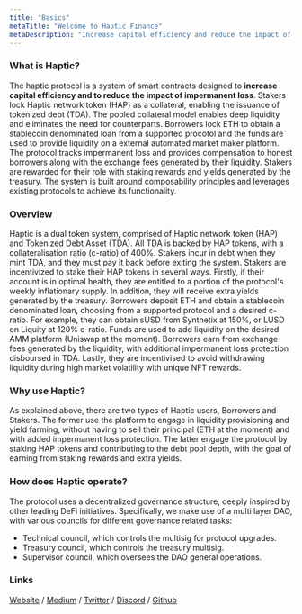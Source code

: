 ```yaml
---
title: "Basics"
metaTitle: "Welcome to Haptic Finance"
metaDescription: "Increase capital efficiency and reduce the impact of impermanent loss."
---
```


### What is Haptic?

The haptic protocol is a system of smart contracts designed to **increase capital efficiency and to reduce the impact of impermanent loss**. Stakers lock Haptic network token (HAP) as a collateral, enabling the issuance of tokenized debt (TDA). The pooled collateral model enables deep liquidity and eliminates the need for counterparts. Borrowers lock ETH to obtain a stablecoin denominated loan from a supported procotol and the funds are used to provide liquidity on a external automated market maker platform. The protocol tracks impermanent loss and provides compensation to honest borrowers along with the exchange fees generated by their liquidity. Stakers are rewarded for their role with staking rewards and yields generated by the treasury. The system is built around composability principles and leverages existing protocols to achieve its functionality.

### Overview

Haptic is a dual token system, comprised of Haptic network token (HAP) and Tokenized Debt Asset (TDA). All TDA is backed by HAP tokens, with a collateralisation ratio (c-ratio) of 400%. Stakers incur in debt when they mint TDA, and they must pay it back before exiting the system. Stakers are incentivized to stake their HAP tokens in several ways. Firstly, if their account is in optimal health, they are entitled to a portion of the protocol's weekly inflationary supply. In addition, they will receive extra yields generated by the treasury. Borrowers deposit ETH and obtain a stablecoin denominated loan, choosing from a supported protocol and a desired c-ratio. For example, they can obtain sUSD from Synthetix at 150%, or LUSD on Liquity at 120% c-ratio. Funds are used to add liquidity on the desired AMM platform (Uniswap at the moment). Borrowers earn from exchange fees generated by the liquidity, with additional impermanent loss protection disboursed in TDA. Lastly, they are incentivised to avoid withdrawing liquidity during high market volatility with unique NFT rewards. 


### Why use Haptic?

As explained above, there are two types of Haptic users, Borrowers and Stakers. The former use the platform to engage in liquidity provisioning and yield farming, without having to sell their principal (ETH at the moment) and with added impermanent loss protection. The latter engage the protocol by staking HAP tokens and contributing to the debt pool depth, with the goal of earning from staking rewards and extra yields. 

### How does Haptic operate?

The protocol uses a decentralized governance structure, deeply inspired by other leading DeFi initiatives. Specifically, we make use of a multi layer DAO, with various councils for different governance related tasks:
- Technical council, which controls the multisig for protocol upgrades. 
- Treasury council, which controls the treasury multisig.
- Supervisor council, which oversees the DAO general operations.


### Links

[Website](https://haptic.finance) / [Medium](https://hapticfinance.medium.com/) / [Twitter](https://twitter.com/hapticfinance/) / [Discord](https://twitter.com/hapticfinance/) / [Github](https://github.com/hapticfinance/)